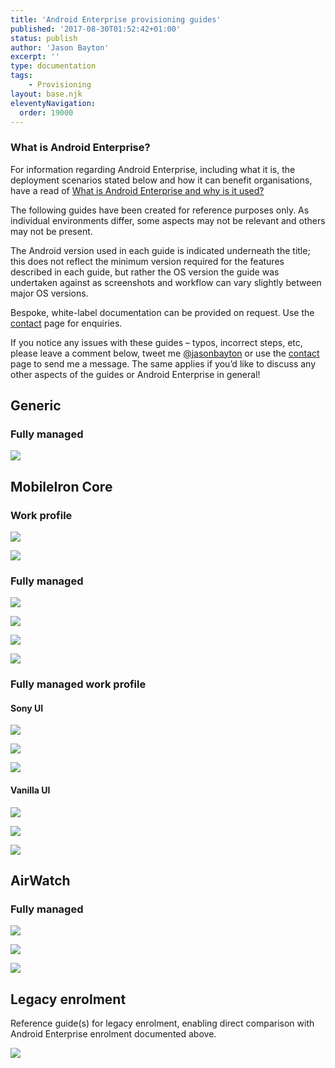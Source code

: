 ```yaml
---
title: 'Android Enterprise provisioning guides'
published: '2017-08-30T01:52:42+01:00'
status: publish
author: 'Jason Bayton'
excerpt: ''
type: documentation
tags: 
    - Provisioning
layout: base.njk
eleventyNavigation:
  order: 19000
---
```

<div class="callout callout-success">

### What is Android Enterprise?

For information regarding Android Enterprise, including what it is, the deployment scenarios stated below and how it can benefit organisations, have a read of [What is Android Enterprise and why is it used?](/android/what-is-android-enterprise-and-why-is-it-used/)

</div>

The following guides have been created for reference purposes only. As individual environments differ, some aspects may not be relevant and others may not be present.

The Android version used in each guide is indicated underneath the title; this does not reflect the minimum version required for the features described in each guide, but rather the OS version the guide was undertaken against as screenshots and workflow can vary slightly between major OS versions.

Bespoke, white-label documentation can be provided on request. Use the [contact](/contact/) page for enquiries.

If you notice any issues with these guides – typos, incorrect steps, etc, please leave a comment below, tweet me [@jasonbayton](https://twitter.com/jasonbayton) or use the [contact](/contact/) page to send me a message. The same applies if you’d like to discuss any other aspects of the guides or Android Enterprise in general!

Generic
-------

### Fully managed

[![](https://cdn.bayton.org/uploads/2017/08/AE_FM_NFC_9.0_Generic-banner.jpg)](https://cdn.bayton.org/download/doc/ae-guides/AE_FM_NFC_9.0_Generic.pdf)

MobileIron Core
---------------

### Work profile

[![](https://cdn.bayton.org/uploads/2017/08/Android-enterprise-WP-Fac-Reset-MICore.png)](https://cdn.bayton.org/download/doc/ae-guides/Android-enterprise_WP-Fac-Reset-MICore.pdf)

[![](https://cdn.bayton.org/uploads/2017/08/Android-enterprise-WP-Non-Reset-MICore-1.png)](https://cdn.bayton.org/download/doc/ae-guides/Android-enterprise_WP-Non-Reset-MICore.pdf)

### Fully managed

[![](https://cdn.bayton.org/uploads/2017/08/android_ae_nfc-1.png)](https://cdn.bayton.org/download/doc/ae-guides/Android-enterprise_WM-NFC-MICore.pdf)

[![](https://cdn.bayton.org/uploads/2017/08/android_ae_wt-2.png)](https://cdn.bayton.org/download/doc/ae-guides/Android-enterprise_WM-WT-MICore.pdf)

[![](https://cdn.bayton.org/uploads/2017/08/android_ae_qr-2.png)](https://cdn.bayton.org/download/doc/ae-guides/Android-enterprise_WM-QR-MICore.pdf)

[![](https://cdn.bayton.org/uploads/2017/08/android_ae_zt2-1.png)](https://cdn.bayton.org/download/doc/ae-guides/Android-enterprise_WM-ZT-MICore.pdf)

### Fully managed work profile

#### Sony UI

[![](https://cdn.bayton.org/uploads/2017/08/wmwp-zt-sony.png)](https://cdn.bayton.org/download/doc/ae-guides/Android-enterprise_WMWP-ZT-MICore_Sony.pdf)

[![](https://cdn.bayton.org/uploads/2017/08/wmwp-nfc-sony.png)](https://cdn.bayton.org/download/doc/ae-guides/Android-enterprise_WMWP-NFC-MICore_Sony.pdf)

[![](https://cdn.bayton.org/uploads/2017/08/wmwp-qr-sony.png)](https://cdn.bayton.org/download/doc/ae-guides/Android-enterprise_WMWP-QR-MICore_Sony.pdf)

#### Vanilla UI

[![](https://cdn.bayton.org/uploads/2017/08/wmwp-zt-aone.png)](https://cdn.bayton.org/download/doc/ae-guides/Android-enterprise_WMWP-ZT-MICore_AOne.pdf)

[![](https://cdn.bayton.org/uploads/2017/08/wmwp-nfc-aone.png)](https://cdn.bayton.org/download/doc/ae-guides/Android-enterprise_WMWP-NFC-MICore_AOne.pdf)

[![](https://cdn.bayton.org/uploads/2017/08/wmwp-qr-aone.png)](https://cdn.bayton.org/download/doc/ae-guides/Android-enterprise_WMWP-QR-MICore_AOne.pdf)

AirWatch
--------

### Fully managed

[![](https://cdn.bayton.org/uploads/2017/08/ae_wt_aw-1.png)](https://cdn.bayton.org/download/doc/ae-guides/Android-enterprise_WM-WT-AirWatch.pdf)

[![](https://cdn.bayton.org/uploads/2017/08/ae_nfc_aw.png)](https://cdn.bayton.org/download/doc/ae-guides/Android-enterprise_WM-NFC-AirWatch.pdf)

[![](https://cdn.bayton.org/uploads/2017/08/ae_qr_aw.png)](https://cdn.bayton.org/download/doc/ae-guides/Android-enterprise_WM-QR-AirWatch.pdf)

Legacy enrolment
----------------

Reference guide(s) for legacy enrolment, enabling direct comparison with Android Enterprise enrolment documented above.

[![](https://cdn.bayton.org/uploads/2017/08/android_legacy-1.png)](https://cdn.bayton.org/download/doc/ae-guides/Legacy-enrolment_Nexus.pdf)